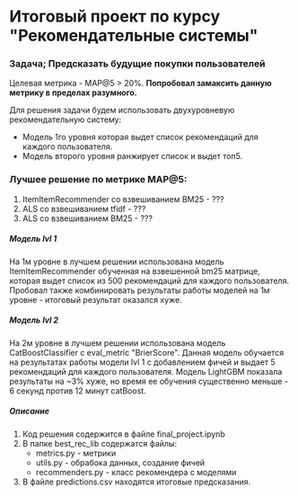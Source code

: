 # Итоговый проект по курсу "Рекомендательные системы"

### Задача; Предсказать будущие покупки пользователей
Целевая метрика - MAP@5 > 20%. **Попробовал замаксить данную метрику в пределах разумного.** 

Для решения задачи будем использовать двухуровневую рекомендательную систему:
- Модель 1го уровня  которая выдет список рекомендаций для каждого пользователя.
- Модель второго уровня ранжирует список и выдет топ5.

### Лучшее решение по метрике MAP@5:
1. ItemItemRecommender со взвешиванием BM25 - ???
2. ALS со взвешиванием tfidf - ???
3. ALS со взвешиванием BM25 - ???

##### Модель lvl 1
На 1м уровне в лучшем решении использована модель ItemItemRecommender обученная на взвешенной bm25 матрице, которая выдет список из 500
рекомендаций для каждого пользователя. Пробовал также комбинировать результаты работы моделей на 1м уровне - итоговый результат оказался хуже.

##### Модель lvl 2
На 2м уровне в лучшем решении использована модель CatBoostClassifier c eval_metric "BrierScore". Данная модель обучается на результатах работы 
модели lvl 1 с добавлением фичей и выдает 5 рекомендаций для каждого пользователя. Модель LightGBM показала результаты на ~3% хуже, но время
ее обучения существенно меньше - 6 секунд против 12 минут catBoost.

##### Описание
1. Код решения содержится в файле final_project.ipynb
2. В папке best_rec_lib содержатся файлы:
	- metrics.py - метрики
	- utils.py - обрабока данных, создание фичей
	- recommenders.py - класс рекомендера с моделями
4. В файле predictions.csv находятся итоговые предсказания.

